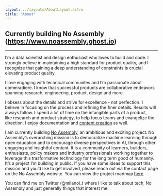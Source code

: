 ```yaml
---
layout: ../layouts/AboutLayout.astro
title: "About"
---
```


## Currently building No Assembly (https://www.noassembly.ghost.io)

---

I’m a data scientist and design enthusiast who loves to build and code. I strongly believe in maintaining a high standard for product quality, and I recognize that gaining a deep understanding of constraints is crucial elevating product quality.

I love engaging with technical communites and I’m passionate about commradiere. I know that successful products are collaborative endeavors spanning research, engineering, product, design and more.

I obsess about the details and strive for excellence - not perfection. I believe in focusing on the process and refining the finer details. Results will always follow. I spend a lot of time on the intangible parts of a product, like research and product strategy, to help focus teams and evangelize the direction. I enjoy documentation and [content creation](https://noassembly.ghost.io/) as well.

I am currently building [No Assembly](https://noassembly.ghost.io/), an ambitious and exciting project. No Assembly’s overarching mission is to democratize machine learning through open education and to encourage diverse perspectives in AI, through other engaging and insightful content. It is a community of learners, builders, enthusiasts, policy makers and industry professionals working together to leverage this trasformative technology for the long term good of humanity. It’s a project I’m building in public. If you have some ideas to support this mission and you’d like to get involved, please reach out via the contact page on the No Assembly website. You can view the project roadmap [here](https://noassembly.ghost.io/about/).

You can find me on Twitter (@milanoi_) where I like to talk about tech, No Assembly and just generally things that interest me.
